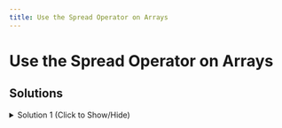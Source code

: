 ```yaml
---
title: Use the Spread Operator on Arrays
---
```

# Use the Spread Operator on Arrays

## Solutions

<details><summary>Solution 1 (Click to Show/Hide)</summary>

```javascript
const immutableReducer = (state = ["Do not mutate state!"], action) => {
  switch (action.type) {
    case "ADD_TO_DO":
      // don't mutate state here or the tests will fail
      let arr = [...state, action.todo];
      return arr;
    default:
      return state;
  }
};

const addToDo = todo => {
  return {
    type: "ADD_TO_DO",
    todo
  };
};

const store = Redux.createStore(immutableReducer);
```
</details>
